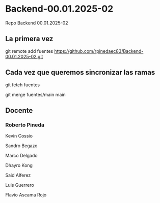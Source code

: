 # Backend-00.01.2025-02
Repo Backend 00.01.2025-02


## La primera vez
git remote add fuentes https://github.com/rpinedaec83/Backend-00.01.2025-02.git


## Cada vez que queremos sincronizar las ramas
git fetch fuentes

git merge fuentes/main main




## Docente
### Roberto Pineda

Kevin Cossio

Sandro Begazo

Marco Delgado

Dhayro Kong

Said Alferez

Luis Guerrero

Flavio Ascama Rojo

